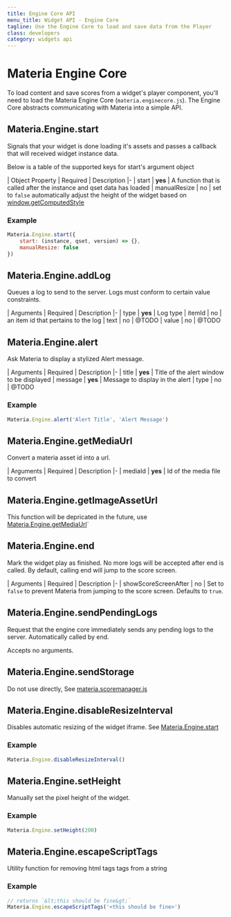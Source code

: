 ```yaml
---
title: Engine Core API
menu_title: Widget API - Engine Core
tagline: Use the Engine Core to load and save data from the Player
class: developers
category: widgets api
---
```

# Materia Engine Core

To load content and save scores from a widget's player component, you'll need to load the Materia Engine Core (`materia.enginecore.js`).  The Engine Core abstracts communicating with Materia into a simple API.

## Materia.Engine.start

Signals that your widget is done loading it's assets and passes a callback that will received widget instance data.

Below is a table of the supported keys for start's argument object

| Object Property | Required | Description
|-
| start | **yes** | A function that is called after the instance and qset data has loaded
| manualResize | no | set to `false` automatically adjust the height of the widget based on [window.getComputedStyle](https://developer.mozilla.org/en-US/docs/Web/API/Window/getComputedStyle)

### Example

```javascript
Materia.Engine.start({
	start: (instance, qset, version) => {},
	manualResize: false
})
```

## Materia.Engine.addLog

Queues a log to send to the server.  Logs must conform to certain value constraints.

| Arguments | Required | Description
|-
| type | **yes** | Log type
| itemId | no | an item id that pertains to the log
| text | no | @TODO
| value | no | @TODO

## Materia.Engine.alert

Ask Materia to display a stylized Alert message.

| Arguments | Required | Description
|-
| title | **yes** | Title of the alert window to be displayed
| message | **yes** | Message to display in the alert
| type | no | @TODO

### Example

```javascript
Materia.Engine.alert('Alert Title', 'Alert Message')
```

## Materia.Engine.getMediaUrl

Convert a materia asset id into a url.

| Arguments | Required | Description
|-
| mediaId | **yes** | Id of the media file to convert

## Materia.Engine.getImageAssetUrl

This function will be depricated in the future, use [Materia.Engine.getMediaUrl](#materiaenginegetmediaurl)`

## Materia.Engine.end

Mark the widget play as finished.  No more logs will be accepted after end is called.  By default, calling end will jump to the score screen.

| Arguments | Required | Description
|-
| showScoreScreenAfter | no | Set to `false` to prevent Materia from jumping to the score screen. Defaults to `true`.

## Materia.Engine.sendPendingLogs

Request that the engine core immediately sends any pending logs to the server.  Automatically called by end.

Accepts no arguments.

## Materia.Engine.sendStorage

Do not use directly, See [materia.scoremanager.js](score-manager.html)


## Materia.Engine.disableResizeInterval

Disables automatic resizing of the widget iframe. See [Materia.Engine.start](#materiaenginestart)

### Example

```javascript
Materia.Engine.disableResizeInterval()
```

## Materia.Engine.setHeight

Manually set the pixel height of the widget.

### Example

```javascript
Materia.Engine.setHeight(200)
```

## Materia.Engine.escapeScriptTags

Utility function for removing html tags tags from a string

### Example

```javascript
// returns `&lt;this should be fine&gt;`
Materia.Engine.escapeScriptTags('<this should be fine>')
```

